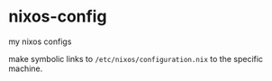 # nixos-config
my nixos configs

make symbolic links to `/etc/nixos/configuration.nix` to the specific machine.
